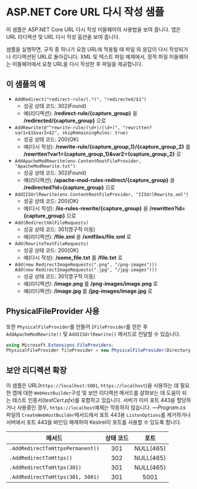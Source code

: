 # <a name="aspnet-core-url-rewriting-sample"></a>ASP.NET Core URL 다시 작성 샘플

이 샘플은 ASP.NET Core URL 다시 작성 미들웨어의 사용법을 보여 줍니다. 앱은 URL 리디렉션 및 URL 다시 작성 옵션을 보여 줍니다.

샘플을 실행하면, 규칙 중 하나가 요청 URL에 적용될 때 파일 외 응답이 다시 작성되거나 리디렉션된 URL로 돌아갑니다. XML 및 텍스트 파일 예제에서, 정적 파일 미들웨어는 미들웨어에서 요청 URL을 다시 작성한 후 파일을 제공합니다.

## <a name="examples-in-this-sample"></a>이 샘플의 예

* `AddRedirect("redirect-rule/(.*)", "redirected/$1")`
  - 성공 상태 코드: 302(Found)
  - 예(리디렉션): **/redirect-rule/{capture_group}** 을 **/redirected/{capture_group}** 으로
* `AddRewrite(@"^rewrite-rule/(\d+)/(\d+)", "rewritten?var1=$1&var2=$2", skipRemainingRules: true)`
  - 성공 상태 코드: 200(OK)
  - 예(다시 작성): **/rewrite-rule/{capture_group_1}/{capture_group_2}** 를 **/rewrtten?var1={capture_group_1}&var2={capture_group_2}** 로
* `AddApacheModRewrite(env.ContentRootFileProvider, "ApacheModRewrite.txt")`
  - 성공 상태 코드: 302(Found)
  - 예(리디렉션): **/apache-mod-rules-redirect/{capture_group}** 을 **/redirected?id={capture_group}** 으로
* `AddIISUrlRewrite(env.ContentRootFileProvider, "IISUrlRewrite.xml")`
  - 성공 상태 코드: 200(OK)
  - 예(다시 작성): **/iis-rules-rewrite/{capture_group}** 을 **/rewritten?id={capture_group}** 으로
* `Add(RedirectXmlFileRequests)`
  - 성공 상태 코드: 301(영구적 이동)
  - 예(리디렉션): **/file.xml** 을 **/xmlfiles/file.xml** 로
* `Add(RewriteTextFileRequests)`
  - 성공 상태 코드: 200(OK)
  - 예(다시 작성): **/some_file.txt** 를 **/file.txt** 로
* `Add(new RedirectImageRequests(".png", "/png-images")))`<br>`Add(new RedirectImageRequests(".jpg", "/jpg-images")))`
  - 성공 상태 코드: 301(영구적 이동)
  - 예(리디렉션): **/image.png** 를 **/png-images/image.png** 로
  - 예(리디렉션): **/image.jpg** 를 **/jpg-images/image.jpg** 로

## <a name="use-a-physicalfileprovider"></a>PhysicalFileProvider 사용

또한 `PhysicalFileProvider`를 만들어 `IFileProvider`를 얻은 후 `AddApacheModRewrite()` 및 `AddIISUrlRewrite()` 메서드로 전달할 수 있습니다.

```csharp
using Microsoft.Extensions.FileProviders;
PhysicalFileProvider fileProvider = new PhysicalFileProvider(Directory.GetCurrentDirectory());
```

## <a name="secure-redirection-extensions"></a>보안 리디렉션 확장

이 샘플은 URL(`https://localhost:5001`, `https://localhost`)을 사용하는 데 필요한 앱에 대한 `WebHostBuilder`구성 및 보안 리디렉션 메서드를 살펴보는 데 도움이 되는 테스트 인증서(*testCert.pfx*)를 포함하고 있습니다. 서버가 이미 포트 443을 할당하거나 사용중인 경우, `https://localhost`예제는 작동하지 않습니다. &mdash;*Program.cs* 파일의 `CreateWebHostBuilder`메서드에서 포트 443용 `ListenOptions`를 제거하거나 서버에서 포트 443을 바인딩 해제하여 Kestrel이 포트를 사용할 수 있도록 합니다.

| 메서드                           | 상태 코드 |    포트    |
| -------------------------------- | :---------: | :--------: |
| `.AddRedirectToHttpsPermanent()` |     301     | NULL(465) |
| `.AddRedirectToHttps()`          |     302     | NULL(465) |
| `.AddRedirectToHttps(301)`       |     301     | NULL(465) |
| `.AddRedirectToHttps(301, 5001)` |     301     |    5001    |
